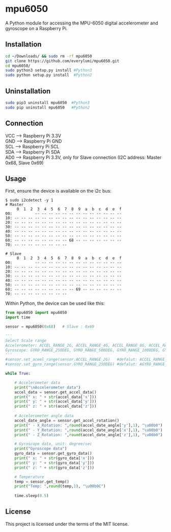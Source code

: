 # mpu6050

A Python module for accessing the MPU-6050 digital accelerometer and gyroscope on a Raspberry Pi.


## Installation

```sh
cd ~/Downloads/ && sudo rm -rf mpu6050  
git clone https://github.com/everylumi/mpu6050.git
cd mpu6050/  
sudo python3 setup.py install #Python3  
sudo python setup.py install  #Python2
```


## Uninstallation

```sh
sudo pip3 uninstall mpu6050  #Python3  
sudo pip uninstall mpu6050   #Python2
```

## Connection

VCC  -->   Raspberry Pi 3.3V  
GND  -->   Raspberry Pi GND  
SCL  -->   Raspberry Pi SCL  
SDA  -->   Raspberry Pi SDA  
AD0  -->   Raspberry Pi 3.3V, only for Slave connection
(I2C address: Master 0x68, Slave 0x69)


## Usage

First, ensure the device is available on the i2c bus:

```
$ sudo i2cdetect -y 1
# Master
     0  1  2  3  4  5  6  7  8  9  a  b  c  d  e  f
00:          -- -- -- -- -- -- -- -- -- -- -- -- --
10: -- -- -- -- -- -- -- -- -- -- -- -- -- -- -- --
20: -- -- -- -- -- -- -- -- -- -- -- -- -- -- -- --
30: -- -- -- -- -- -- -- -- -- -- -- -- -- -- -- --
40: -- -- -- -- -- -- -- -- -- -- -- -- -- -- -- --
50: -- -- -- -- -- -- -- -- -- -- -- -- -- -- -- --
60: -- -- -- -- -- -- -- -- 68 -- -- -- -- -- -- --
70: -- -- -- -- -- -- -- --

# Slave
     0  1  2  3  4  5  6  7  8  9  a  b  c  d  e  f
00:          -- -- -- -- -- -- -- -- -- -- -- -- --
10: -- -- -- -- -- -- -- -- -- -- -- -- -- -- -- --
20: -- -- -- -- -- -- -- -- -- -- -- -- -- -- -- --
30: -- -- -- -- -- -- -- -- -- -- -- -- -- -- -- --
40: -- -- -- -- -- -- -- -- -- -- -- -- -- -- -- --
50: -- -- -- -- -- -- -- -- -- -- -- -- -- -- -- --
60: -- -- -- -- -- -- -- -- -- 69 -- -- -- -- -- --
70: -- -- -- -- -- -- -- --
```

Within Python, the device can be used like this:

```python
from mpu6050 import mpu6050
import time

sensor = mpu6050(0x68)   # Slave : 0x69

'''
Select Scale range
Accelerometer: ACCEL_RANGE_2G, ACCEL_RANGE_4G, ACCEL_RANGE_8G, ACCEL_RANGE_16G  
Gyroscope: GYRO_RANGE_250DEG, GYRO_RANGE_500DEG, GYRO_RANGE_1000DEG, GYRO_RANGE_2000DEG 
'''
#sensor.set_aceel_range(sensor.ACCEL_RANGE_2G)   #defalut: ACCEL_RANGE_2G
#sensor.set_gyro_range(sensor.GYRO_RANGE_250DEG) #defalut: AGYRO_RANGE_250DEG

while True:

    # Accelerometer data
    print("\nAccelerometer data")
    accel_data = sensor.get_accel_data()
    print(" x: " + str(accel_data['x']))
    print(" y: " + str(accel_data['y']))
    print(" z: " + str(accel_data['z']))
    
    # Accelerometer angle data
    accel_date_angle = sensor.get_accel_rotation()
    print(" - X_Rotation: ",round(accel_date_angle['y'],1), "\u00b0")
    print(" - Y_Rotation: ",round(accel_date_angle['x'],1), "\u00b0")
    print(" - Z_Rotation: ",round(accel_date_angle['z'],1), "\u00b0")

    # Gyroscope data, unit: degree/sec
    print("Gyroscope data")
    gyro_data = sensor.get_gyro_data()
    print(" x: " + str(gyro_data['x']))
    print(" y: " + str(gyro_data['y']))
    print(" z: " + str(gyro_data['z']))

    # Temperature
    temp = sensor.get_temp()
    print("Temp: ",round(temp,1), "\u00b0C")
 
    time.sleep(0.5)
```


## License

This project is licensed under the terms of the MIT license.
